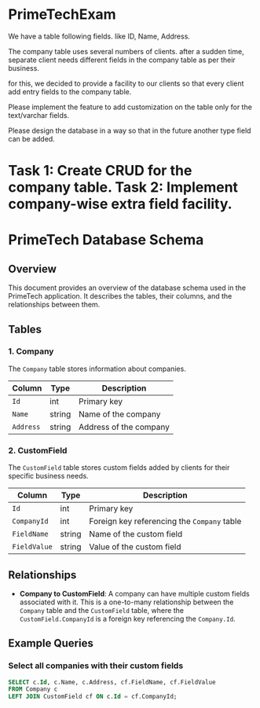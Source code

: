 # PrimeTechExam

We have a table following fields. like ID, Name, Address. 

The company table uses  several numbers of clients. after a sudden time, separate client needs different fields in the company table as per their business. 

for this, we decided to provide a facility to our clients so that every client add entry fields to the company table. 

Please implement the feature to add customization on the table only for the text/varchar fields.

Please design the database in a way so that in the future another type field can be added.

Task 1: Create CRUD for the company table.
Task 2: Implement company-wise extra field facility.
==================================================================================

# PrimeTech Database Schema

## Overview

This document provides an overview of the database schema used in the PrimeTech application. It describes the tables, their columns, and the relationships between them.

## Tables

### 1. Company

The `Company` table stores information about companies.

| Column     | Type   | Description               |
|------------|--------|---------------------------|
| `Id`       | int    | Primary key               |
| `Name`     | string | Name of the company       |
| `Address`  | string | Address of the company    |

### 2. CustomField

The `CustomField` table stores custom fields added by clients for their specific business needs.

| Column       | Type   | Description                                             |
|--------------|--------|---------------------------------------------------------|
| `Id`         | int    | Primary key                                             |
| `CompanyId`  | int    | Foreign key referencing the `Company` table             |
| `FieldName`  | string | Name of the custom field                                 |
| `FieldValue` | string | Value of the custom field                                |

## Relationships

- **Company to CustomField**: A company can have multiple custom fields associated with it. This is a one-to-many relationship between the `Company` table and the `CustomField` table, where the `CustomField.CompanyId` is a foreign key referencing the `Company.Id`.

## Example Queries

### Select all companies with their custom fields

```sql
SELECT c.Id, c.Name, c.Address, cf.FieldName, cf.FieldValue
FROM Company c
LEFT JOIN CustomField cf ON c.Id = cf.CompanyId;
